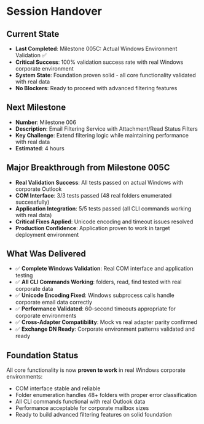 # Session Handover

## Current State
- **Last Completed**: Milestone 005C: Actual Windows Environment Validation ✅
- **Critical Success**: 100% validation success rate with real Windows corporate environment
- **System State**: Foundation proven solid - all core functionality validated with real data
- **No Blockers**: Ready to proceed with advanced filtering features

## Next Milestone
- **Number**: Milestone 006
- **Description**: Email Filtering Service with Attachment/Read Status Filters
- **Key Challenge**: Extend filtering logic while maintaining performance with real data
- **Estimated**: 4 hours

## Major Breakthrough from Milestone 005C
- **Real Validation Success**: All tests passed on actual Windows with corporate Outlook
- **COM Interface**: 3/3 tests passed (48 real folders enumerated successfully)
- **Application Integration**: 5/5 tests passed (all CLI commands working with real data)
- **Critical Fixes Applied**: Unicode encoding and timeout issues resolved
- **Production Confidence**: Application proven to work in target deployment environment

## What Was Delivered
- ✅ **Complete Windows Validation**: Real COM interface and application testing
- ✅ **All CLI Commands Working**: folders, read, find tested with real corporate data
- ✅ **Unicode Encoding Fixed**: Windows subprocess calls handle corporate email data correctly
- ✅ **Performance Validated**: 60-second timeouts appropriate for corporate environments
- ✅ **Cross-Adapter Compatibility**: Mock vs real adapter parity confirmed
- ✅ **Exchange DN Ready**: Corporate environment patterns validated and ready

## Foundation Status
All core functionality is now **proven to work** in real Windows corporate environments:
- COM interface stable and reliable
- Folder enumeration handles 48+ folders with proper error classification
- All CLI commands functional with real Outlook data
- Performance acceptable for corporate mailbox sizes
- Ready to build advanced filtering features on solid foundation